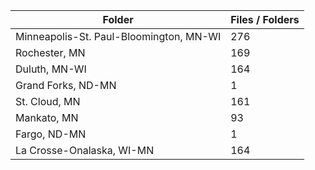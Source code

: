 | Folder                                  |   Files / Folders |
|-----------------------------------------|-------------------|
| Minneapolis-St. Paul-Bloomington, MN-WI |               276 |
| Rochester, MN                           |               169 |
| Duluth, MN-WI                           |               164 |
| Grand Forks, ND-MN                      |                 1 |
| St. Cloud, MN                           |               161 |
| Mankato, MN                             |                93 |
| Fargo, ND-MN                            |                 1 |
| La Crosse-Onalaska, WI-MN               |               164 |